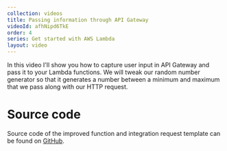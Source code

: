 ```yaml
---
collection: videos
title: Passing information through API Gateway
videoId: afhNipd6TkE
order: 4
series: Get started with AWS Lambda
layout: video
---
```


In this video I'll show you how to capture user input in API Gateway and pass it to your Lambda functions. We will tweak our random number generator so that it generates a number between a minimum and maximum that we pass along with our HTTP request.

# Source code
Source code of the improved function and integration request template can be found on <a href="https://github.com/SavjeeTutorials/getting-started-with-lambda/tree/master/04-passing-information-through-api-gateway" target="_blank">GitHub</a>.

